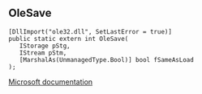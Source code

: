 ## OleSave

```
[DllImport("ole32.dll", SetLastError = true)]
public static extern int OleSave(
   IStorage pStg,
   IStream pStm,
   [MarshalAs(UnmanagedType.Bool)] bool fSameAsLoad
);
```

[Microsoft documentation](https://docs.microsoft.com/en-us/windows/win32/api/ole2/nf-ole2-olesave)
